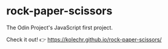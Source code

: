 # rock-paper-scissors
The Odin Project's JavaScript first project.

Check it out!
:point_right: https://kolechr.github.io/rock-paper-scissors/